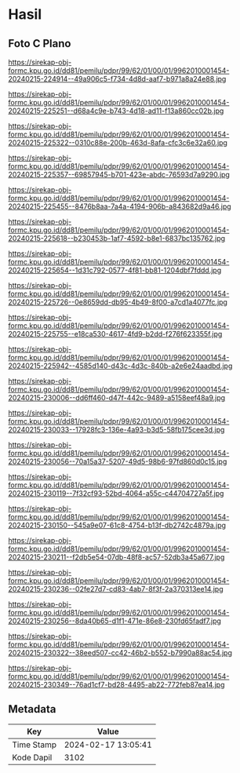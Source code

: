 # Hasil

## Foto C Plano

https://sirekap-obj-formc.kpu.go.id/dd81/pemilu/pdpr/99/62/01/00/01/9962010001454-20240215-224914--49a906c5-f734-4d8d-aaf7-b971a8a24e88.jpg

https://sirekap-obj-formc.kpu.go.id/dd81/pemilu/pdpr/99/62/01/00/01/9962010001454-20240215-225251--d68a4c9e-b743-4d18-ad11-f13a860cc02b.jpg

https://sirekap-obj-formc.kpu.go.id/dd81/pemilu/pdpr/99/62/01/00/01/9962010001454-20240215-225322--0310c88e-200b-463d-8afa-cfc3c6e32a60.jpg

https://sirekap-obj-formc.kpu.go.id/dd81/pemilu/pdpr/99/62/01/00/01/9962010001454-20240215-225357--69857945-b701-423e-abdc-76593d7a9290.jpg

https://sirekap-obj-formc.kpu.go.id/dd81/pemilu/pdpr/99/62/01/00/01/9962010001454-20240215-225455--8476b8aa-7a4a-4194-906b-a843682d9a46.jpg

https://sirekap-obj-formc.kpu.go.id/dd81/pemilu/pdpr/99/62/01/00/01/9962010001454-20240215-225618--b230453b-1af7-4592-b8e1-6837bc135762.jpg

https://sirekap-obj-formc.kpu.go.id/dd81/pemilu/pdpr/99/62/01/00/01/9962010001454-20240215-225654--1d31c792-0577-4f81-bb81-1204dbf7fddd.jpg

https://sirekap-obj-formc.kpu.go.id/dd81/pemilu/pdpr/99/62/01/00/01/9962010001454-20240215-225726--0e8659dd-db95-4b49-8f00-a7cd1a4077fc.jpg

https://sirekap-obj-formc.kpu.go.id/dd81/pemilu/pdpr/99/62/01/00/01/9962010001454-20240215-225755--e18ca530-4617-4fd9-b2dd-f276f623355f.jpg

https://sirekap-obj-formc.kpu.go.id/dd81/pemilu/pdpr/99/62/01/00/01/9962010001454-20240215-225942--4585d140-d43c-4d3c-840b-a2e6e24aadbd.jpg

https://sirekap-obj-formc.kpu.go.id/dd81/pemilu/pdpr/99/62/01/00/01/9962010001454-20240215-230006--dd6ff460-d47f-442c-9489-a5158eef48a9.jpg

https://sirekap-obj-formc.kpu.go.id/dd81/pemilu/pdpr/99/62/01/00/01/9962010001454-20240215-230033--17928fc3-136e-4a93-b3d5-58fb175cee3d.jpg

https://sirekap-obj-formc.kpu.go.id/dd81/pemilu/pdpr/99/62/01/00/01/9962010001454-20240215-230056--70a15a37-5207-49d5-98b6-97fd860d0c15.jpg

https://sirekap-obj-formc.kpu.go.id/dd81/pemilu/pdpr/99/62/01/00/01/9962010001454-20240215-230119--7f32cf93-52bd-4064-a55c-c44704727a5f.jpg

https://sirekap-obj-formc.kpu.go.id/dd81/pemilu/pdpr/99/62/01/00/01/9962010001454-20240215-230150--545a9e07-61c8-4754-b13f-db2742c4879a.jpg

https://sirekap-obj-formc.kpu.go.id/dd81/pemilu/pdpr/99/62/01/00/01/9962010001454-20240215-230211--f2db5e54-07db-48f8-ac57-52db3a45a677.jpg

https://sirekap-obj-formc.kpu.go.id/dd81/pemilu/pdpr/99/62/01/00/01/9962010001454-20240215-230236--02fe27d7-cd83-4ab7-8f3f-2a370313ee14.jpg

https://sirekap-obj-formc.kpu.go.id/dd81/pemilu/pdpr/99/62/01/00/01/9962010001454-20240215-230256--8da40b65-d1f1-471e-86e8-230fd65fadf7.jpg

https://sirekap-obj-formc.kpu.go.id/dd81/pemilu/pdpr/99/62/01/00/01/9962010001454-20240215-230322--38eed507-cc42-46b2-b552-b7990a88ac54.jpg

https://sirekap-obj-formc.kpu.go.id/dd81/pemilu/pdpr/99/62/01/00/01/9962010001454-20240215-230349--76ad1cf7-bd28-4495-ab22-772feb87ea14.jpg


## Metadata

| Key        | Value               |
| ---------- | ------------------- |
| Time Stamp | 2024-02-17 13:05:41 |
| Kode Dapil | 3102                |



